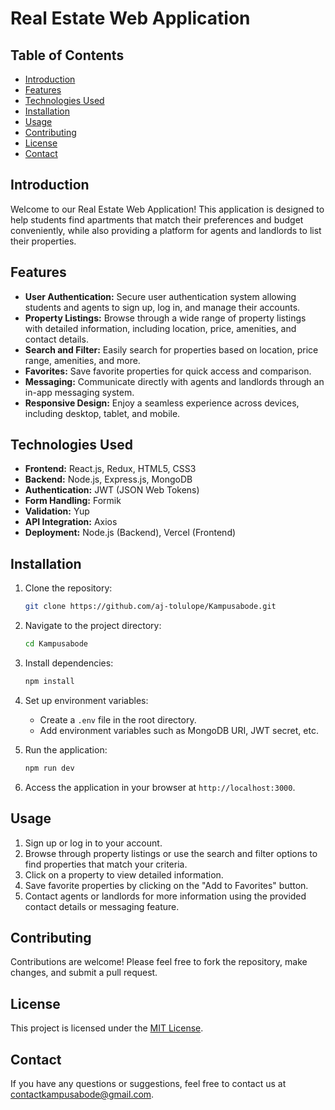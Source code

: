 # Real Estate Web Application

## Table of Contents

- [Introduction](#introduction)
- [Features](#features)
- [Technologies Used](#technologies-used)
- [Installation](#installation)
- [Usage](#usage)
- [Contributing](#contributing)
- [License](#license)
- [Contact](#contact)

## Introduction

Welcome to our Real Estate Web Application! This application is designed to help students find apartments that match their preferences and budget conveniently, while also providing a platform for agents and landlords to list their properties.

## Features

- **User Authentication:** Secure user authentication system allowing students and agents to sign up, log in, and manage their accounts.
- **Property Listings:** Browse through a wide range of property listings with detailed information, including location, price, amenities, and contact details.
- **Search and Filter:** Easily search for properties based on location, price range, amenities, and more.
- **Favorites:** Save favorite properties for quick access and comparison.
- **Messaging:** Communicate directly with agents and landlords through an in-app messaging system.
- **Responsive Design:** Enjoy a seamless experience across devices, including desktop, tablet, and mobile.

## Technologies Used

- **Frontend:** React.js, Redux, HTML5, CSS3
- **Backend:** Node.js, Express.js, MongoDB
- **Authentication:** JWT (JSON Web Tokens)
- **Form Handling:** Formik
- **Validation:** Yup
- **API Integration:** Axios
- **Deployment:** Node.js (Backend), Vercel (Frontend)

## Installation

1. Clone the repository:

   ```bash
   git clone https://github.com/aj-tolulope/Kampusabode.git
   ```

2. Navigate to the project directory:

   ```bash
   cd Kampusabode
   ```

3. Install dependencies:

   ```bash
   npm install
   ```

4. Set up environment variables:

   - Create a `.env` file in the root directory.
   - Add environment variables such as MongoDB URI, JWT secret, etc.

5. Run the application:

   ```bash
   npm run dev
   ```

6. Access the application in your browser at `http://localhost:3000`.

## Usage

1. Sign up or log in to your account.
2. Browse through property listings or use the search and filter options to find properties that match your criteria.
3. Click on a property to view detailed information.
4. Save favorite properties by clicking on the "Add to Favorites" button.
5. Contact agents or landlords for more information using the provided contact details or messaging feature.

## Contributing

Contributions are welcome! Please feel free to fork the repository, make changes, and submit a pull request.

## License

This project is licensed under the [MIT License](LICENSE).

## Contact

If you have any questions or suggestions, feel free to contact us at [contactkampusabode@gmail.com](mailto:contactkampusabode@gmail.com).
